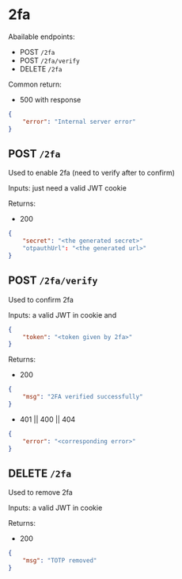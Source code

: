# 2fa

Abailable endpoints:
- POST `/2fa`
- POST `/2fa/verify`
- DELETE `/2fa`

Common return:
- 500 with response 
```json
{
    "error": "Internal server error"
}
```

## POST `/2fa`

Used to enable 2fa (need to verify after to confirm)

Inputs: just need a valid JWT cookie

Returns:
- 200
```json
{
    "secret": "<the generated secret>"
    "otpauthUrl": "<the generated url>"
}
```

## POST `/2fa/verify`

Used to confirm 2fa

Inputs: a valid JWT in cookie and
```json
{
    "token": "<token given by 2fa>"
}
```

Returns: 
- 200
```json
{
    "msg": "2FA verified successfully"
}
```
- 401 || 400 || 404
```json
{
    "error": "<corresponding error>"
}
```

## DELETE `/2fa`

Used to remove 2fa

Inputs: a valid JWT in cookie

Returns: 
- 200
```json
{
    "msg": "TOTP removed"
}
```
